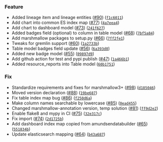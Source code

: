 ### Feature
* Added lineage item and lineage entities ([#90](https://github.com/amundsen-io/amundsencommon/issues/90)) ([`f1c6011`](https://github.com/amundsen-io/amundsencommon/commit/f1c6011dbbefc2645d42a1ce5a2b373196a9f3fe))
* Add chart into common ES index map ([#77](https://github.com/amundsen-io/amundsencommon/issues/77)) ([`4a7eea4`](https://github.com/amundsen-io/amundsencommon/commit/4a7eea49a22371d1cbf21258685790f4fc1beafb))
* Add chart to dashboard model ([#73](https://github.com/amundsen-io/amundsencommon/issues/73)) ([`241f627`](https://github.com/amundsen-io/amundsencommon/commit/241f6270617f3e623ab03c3ecb798f365858ccc2))
* Added badges field (optional) to column in table model ([#68](https://github.com/amundsen-io/amundsencommon/issues/68)) ([`7bf5a84`](https://github.com/amundsen-io/amundsencommon/commit/7bf5a84101bd4232bb74b1c3236421432e9c19c8))
* Add marshmallow packages to setup.py ([#66](https://github.com/amundsen-io/amundsencommon/issues/66)) ([`7ff2fe1`](https://github.com/amundsen-io/amundsencommon/commit/7ff2fe1c6e299338c6cc78b90196fa353b67b995))
* Tweaks for gremlin support ([#60](https://github.com/amundsen-io/amundsencommon/issues/60)) ([`1a2733b`](https://github.com/amundsen-io/amundsencommon/commit/1a2733bbe667eac3cb58429e6318eead52903a95))
* Table model badges field update ([#56](https://github.com/amundsen-io/amundsencommon/issues/56)) ([`6a393d0`](https://github.com/amundsen-io/amundsencommon/commit/6a393d0e1ca6ff7aef55d0909e29d843c5068de6))
* Added new badge model ([#55](https://github.com/amundsen-io/amundsencommon/issues/55)) ([`09897d9`](https://github.com/amundsen-io/amundsencommon/commit/09897d9828e87ff2eb372b06a35684e197613165))
* Add github action for test and pypi publish ([#47](https://github.com/amundsen-io/amundsencommon/issues/47)) ([`1a466b1`](https://github.com/amundsen-io/amundsencommon/commit/1a466b1c9506491c5caeaf19ab6398fca55f44e0))
* Added resource_reports into Table model ([`60b1751`](https://github.com/amundsen-io/amundsencommon/commit/60b1751be8e99a77a83876d5264e6530d37f50e4))

### Fix
* Standardize requirements and fixes for marshmallow3+ ([#98](https://github.com/amundsen-io/amundsencommon/issues/98)) ([`d185046`](https://github.com/amundsen-io/amundsencommon/commit/d185046260fc7b0c9951a18a2f0d00b715ca9afe))
* Moved version declaration ([#88](https://github.com/amundsen-io/amundsencommon/issues/88)) ([`19be687`](https://github.com/amundsen-io/amundsencommon/commit/19be687817604cc23752cff01c791b5369d5a635))
* Fix table index map bug ([#86](https://github.com/amundsen-io/amundsencommon/issues/86)) ([`f250d6a`](https://github.com/amundsen-io/amundsencommon/commit/f250d6aea170e2d3e448867f68bc40f4c01cb91b))
* Make column names searchable by lowercase ([#85](https://github.com/amundsen-io/amundsencommon/issues/85)) ([`0ead455`](https://github.com/amundsen-io/amundsencommon/commit/0ead4550e4e918698ac236cb72f87a9c8895f664))
* Changed marshmallow-annotation version, temp solution ([#81](https://github.com/amundsen-io/amundsencommon/issues/81)) ([`ff9d2e2`](https://github.com/amundsen-io/amundsencommon/commit/ff9d2e249452bf85924ec5864003bf96494e2500))
* Enable flake8 and mypy in CI ([#75](https://github.com/amundsen-io/amundsencommon/issues/75)) ([`32e317c`](https://github.com/amundsen-io/amundsencommon/commit/32e317c42a68d3ec9a651ae9271d3e7451b66e71))
* Fix import ([#74](https://github.com/amundsen-io/amundsencommon/issues/74)) ([`2d1725b`](https://github.com/amundsen-io/amundsencommon/commit/2d1725bb001785c01d2e69330c5b31947eb5fce5))
* Add dashboard index map copied from amundsendatabuilder ([#65](https://github.com/amundsen-io/amundsencommon/issues/65)) ([`551834b`](https://github.com/amundsen-io/amundsencommon/commit/551834bbf0f8cf1a498f8017325930a03ef4f62a))
* Update elasticsearch mapping ([#64](https://github.com/amundsen-io/amundsencommon/issues/64)) ([`b43a687`](https://github.com/amundsen-io/amundsencommon/commit/b43a6870e6579e7e7a5b94af6e0e0e1867f3ef97))
